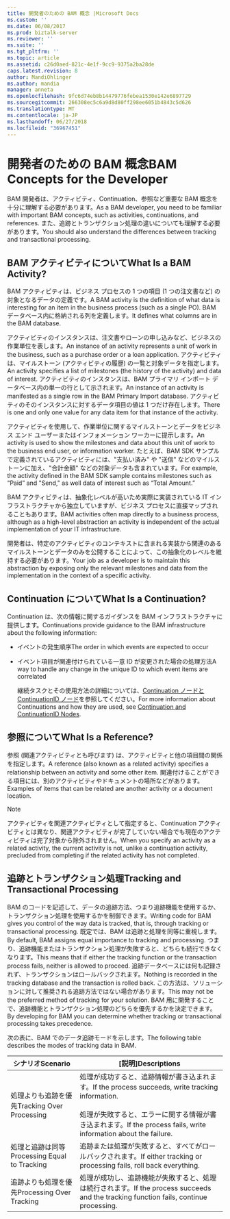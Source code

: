 ```yaml
---
title: 開発者のための BAM 概念 |Microsoft Docs
ms.custom: ''
ms.date: 06/08/2017
ms.prod: biztalk-server
ms.reviewer: ''
ms.suite: ''
ms.tgt_pltfrm: ''
ms.topic: article
ms.assetid: c26d0aed-821c-4e1f-9cc9-9375a2ba28de
caps.latest.revision: 8
author: MandiOhlinger
ms.author: mandia
manager: anneta
ms.openlocfilehash: 9fc6d74eb8b14479776febea1530e142e6897729
ms.sourcegitcommit: 266308ec5c6a9d8d80ff298ee6051b4843c5d626
ms.translationtype: MT
ms.contentlocale: ja-JP
ms.lasthandoff: 06/27/2018
ms.locfileid: "36967451"
---
```

# <a name="bam-concepts-for-the-developer"></a><span data-ttu-id="b5b58-102">開発者のための BAM 概念</span><span class="sxs-lookup"><span data-stu-id="b5b58-102">BAM Concepts for the Developer</span></span>
<span data-ttu-id="b5b58-103">BAM 開発者は、アクティビティ、Continuation、参照など重要な BAM 概念を十分に理解する必要があります。</span><span class="sxs-lookup"><span data-stu-id="b5b58-103">As a BAM developer, you need to be familiar with important BAM concepts, such as activities, continuations, and references.</span></span> <span data-ttu-id="b5b58-104">また、追跡とトランザクション処理の違いについても理解する必要があります。</span><span class="sxs-lookup"><span data-stu-id="b5b58-104">You should also understand the differences between tracking and transactional processing.</span></span>  
  
## <a name="what-is-a-bam-activity"></a><span data-ttu-id="b5b58-105">BAM アクティビティについて</span><span class="sxs-lookup"><span data-stu-id="b5b58-105">What Is a BAM Activity?</span></span>  
 <span data-ttu-id="b5b58-106">BAM アクティビティは、ビジネス プロセスの 1 つの項目 (1 つの注文書など) の対象となるデータの定義です。</span><span class="sxs-lookup"><span data-stu-id="b5b58-106">A BAM activity is the definition of what data is interesting for an item in the business process (such as a single PO).</span></span> <span data-ttu-id="b5b58-107">BAM データベース内に格納される列を定義します。</span><span class="sxs-lookup"><span data-stu-id="b5b58-107">It defines what columns are in the BAM database.</span></span>  
  
 <span data-ttu-id="b5b58-108">アクティビティのインスタンスは、注文書やローンの申し込みなど、ビジネスの作業単位を表します。</span><span class="sxs-lookup"><span data-stu-id="b5b58-108">An instance of an activity represents a unit of work in the business, such as a purchase order or a loan application.</span></span> <span data-ttu-id="b5b58-109">アクティビティは、マイルストーン (アクティビティの履歴) の一覧と対象データを指定します。</span><span class="sxs-lookup"><span data-stu-id="b5b58-109">An activity specifies a list of milestones (the history of the activity) and data of interest.</span></span> <span data-ttu-id="b5b58-110">アクティビティのインスタンスは、BAM プライマリ インポート データベース内の単一の行として示されます。</span><span class="sxs-lookup"><span data-stu-id="b5b58-110">An instance of an activity is manifested as a single row in the BAM Primary Import database.</span></span> <span data-ttu-id="b5b58-111">アクティビティのそのインスタンスに対するデータ項目の値は 1 つだけ存在します。</span><span class="sxs-lookup"><span data-stu-id="b5b58-111">There is one and only one value for any data item for that instance of the activity.</span></span>  
  
 <span data-ttu-id="b5b58-112">アクティビティを使用して、作業単位に関するマイルストーンとデータをビジネス エンド ユーザーまたはインフォメーション ワーカーに提示します。</span><span class="sxs-lookup"><span data-stu-id="b5b58-112">An activity is used to show the milestones and data about this unit of work to the business end user, or information worker.</span></span> <span data-ttu-id="b5b58-113">たとえば、BAM SDK サンプルで定義されているアクティビティには、"支払い済み" や "送信" などのマイルストーンに加え、"合計金額" などの対象データも含まれています。</span><span class="sxs-lookup"><span data-stu-id="b5b58-113">For example, the activity defined in the BAM SDK sample contains milestones such as “Paid” and "Send," as well data of interest such as “Total Amount.”</span></span>  
  
 <span data-ttu-id="b5b58-114">BAM アクティビティは、抽象化レベルが高いため実際に実装されている IT インフラストラクチャから独立していますが、ビジネス プロセスに直接マップされることもあります。</span><span class="sxs-lookup"><span data-stu-id="b5b58-114">BAM activities often map directly to a business process, although as a high-level abstraction an activity is independent of the actual implementation of your IT infrastructure.</span></span>  
  
 <span data-ttu-id="b5b58-115">開発者は、特定のアクティビティのコンテキストに含まれる実装から関連のあるマイルストーンとデータのみを公開することによって、この抽象化のレベルを維持する必要があります。</span><span class="sxs-lookup"><span data-stu-id="b5b58-115">Your job as a developer is to maintain this abstraction by exposing only the relevant milestones and data from the implementation in the context of a specific activity.</span></span>  
  
## <a name="what-is-a-continuation"></a><span data-ttu-id="b5b58-116">Continuation について</span><span class="sxs-lookup"><span data-stu-id="b5b58-116">What Is a Continuation?</span></span>  
 <span data-ttu-id="b5b58-117">Continuation は、次の情報に関するガイダンスを BAM インフラストラクチャに提供します。</span><span class="sxs-lookup"><span data-stu-id="b5b58-117">Continuations provide guidance to the BAM infrastructure about the following information:</span></span>  
  
- <span data-ttu-id="b5b58-118">イベントの発生順序</span><span class="sxs-lookup"><span data-stu-id="b5b58-118">The order in which events are expected to occur</span></span>  
  
- <span data-ttu-id="b5b58-119">イベント項目が関連付けられている一意 ID が変更された場合の処理方法</span><span class="sxs-lookup"><span data-stu-id="b5b58-119">A way to handle any change in the unique ID to which event items are correlated</span></span>  
  
  <span data-ttu-id="b5b58-120">継続タスクとその使用方法の詳細については、[Continuation ノードと ContinuationID ノード](../core/continuation-and-continuationid-nodes.md)を参照してください。</span><span class="sxs-lookup"><span data-stu-id="b5b58-120">For more information about Continuations and how they are used, see [Continuation and ContinuationID Nodes](../core/continuation-and-continuationid-nodes.md).</span></span>  
  
## <a name="what-is-a-reference"></a><span data-ttu-id="b5b58-121">参照について</span><span class="sxs-lookup"><span data-stu-id="b5b58-121">What Is a Reference?</span></span>  
 <span data-ttu-id="b5b58-122">参照 (関連アクティビティとも呼びます) は、アクティビティと他の項目間の関係を指定します。</span><span class="sxs-lookup"><span data-stu-id="b5b58-122">A reference (also known as a related activity) specifies a relationship between an activity and some other item.</span></span> <span data-ttu-id="b5b58-123">関連付けることができる項目には、別のアクティビティやドキュメントの場所などがあります。</span><span class="sxs-lookup"><span data-stu-id="b5b58-123">Examples of items that can be related are another activity or a document location.</span></span>  
  
> [!NOTE]
>  <span data-ttu-id="b5b58-124">アクティビティを関連アクティビティとして指定すると、Continuation アクティビティとは異なり、関連アクティビティが完了していない場合でも現在のアクティビティは完了対象から除外されません。</span><span class="sxs-lookup"><span data-stu-id="b5b58-124">When you specify an activity as a related activity, the current activity is not, unlike a continuation activity, precluded from completing if the related activity has not completed.</span></span>  
  
## <a name="tracking-and-transactional-processing"></a><span data-ttu-id="b5b58-125">追跡とトランザクション処理</span><span class="sxs-lookup"><span data-stu-id="b5b58-125">Tracking and Transactional Processing</span></span>  
 <span data-ttu-id="b5b58-126">BAM のコードを記述して、データの追跡方法、つまり追跡機能を使用するか、トランザクション処理を使用するかを制御できます。</span><span class="sxs-lookup"><span data-stu-id="b5b58-126">Writing code for BAM gives you control of the way data is tracked, that is, through tracking or transactional processing.</span></span> <span data-ttu-id="b5b58-127">既定では、BAM は追跡と処理を同等に重視します。</span><span class="sxs-lookup"><span data-stu-id="b5b58-127">By default, BAM assigns equal importance to tracking and processing.</span></span> <span data-ttu-id="b5b58-128">つまり、追跡機能またはトランザクション処理が失敗すると、どちらも続行できなくなります。</span><span class="sxs-lookup"><span data-stu-id="b5b58-128">This means that if either the tracking function or the transaction process fails, neither is allowed to proceed.</span></span> <span data-ttu-id="b5b58-129">追跡データベースには何も記録されず、トランザクションはロールバックされます。</span><span class="sxs-lookup"><span data-stu-id="b5b58-129">Nothing is recorded in the tracking database and the transaction is rolled back.</span></span> <span data-ttu-id="b5b58-130">この方法は、ソリューションに対して推奨される追跡方法ではない場合があります。</span><span class="sxs-lookup"><span data-stu-id="b5b58-130">This may not be the preferred method of tracking for your solution.</span></span> <span data-ttu-id="b5b58-131">BAM 用に開発することで、追跡機能とトランザクション処理のどちらを優先するかを決定できます。</span><span class="sxs-lookup"><span data-stu-id="b5b58-131">By developing for BAM you can determine whether tracking or transactional processing takes precedence.</span></span>  
  
 <span data-ttu-id="b5b58-132">次の表に、BAM でのデータ追跡モードを示します。</span><span class="sxs-lookup"><span data-stu-id="b5b58-132">The following table describes the modes of tracking data in BAM.</span></span>  
  
|<span data-ttu-id="b5b58-133">シナリオ</span><span class="sxs-lookup"><span data-stu-id="b5b58-133">Scenario</span></span>|<span data-ttu-id="b5b58-134">[説明]</span><span class="sxs-lookup"><span data-stu-id="b5b58-134">Descriptions</span></span>|  
|--------------|------------------|  
|<span data-ttu-id="b5b58-135">処理よりも追跡を優先</span><span class="sxs-lookup"><span data-stu-id="b5b58-135">Tracking Over Processing</span></span>|<span data-ttu-id="b5b58-136">処理が成功すると、追跡情報が書き込まれます。</span><span class="sxs-lookup"><span data-stu-id="b5b58-136">If the process succeeds, write tracking information.</span></span><br /><br /> <span data-ttu-id="b5b58-137">処理が失敗すると、エラーに関する情報が書き込まれます。</span><span class="sxs-lookup"><span data-stu-id="b5b58-137">If the process fails, write information about the failure.</span></span>|  
|<span data-ttu-id="b5b58-138">処理と追跡は同等</span><span class="sxs-lookup"><span data-stu-id="b5b58-138">Processing Equal to Tracking</span></span>|<span data-ttu-id="b5b58-139">追跡または処理が失敗すると、すべてがロールバックされます。</span><span class="sxs-lookup"><span data-stu-id="b5b58-139">If either tracking or processing fails, roll back everything.</span></span>|  
|<span data-ttu-id="b5b58-140">追跡よりも処理を優先</span><span class="sxs-lookup"><span data-stu-id="b5b58-140">Processing Over Tracking</span></span>|<span data-ttu-id="b5b58-141">処理が成功し、追跡機能が失敗すると、処理は続行されます。</span><span class="sxs-lookup"><span data-stu-id="b5b58-141">If the process succeeds and the tracking function fails, continue processing.</span></span>|